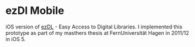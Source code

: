 # ezDl Mobile
iOS version of [ezDL](http://www.ezdl.de) - Easy Access to Digital Libraries. 
I implemented this prototype as part of my masthers thesis at FernUniversität Hagen in 2011/12 in iOS 5.
